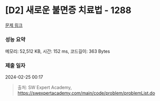 # [D2] 새로운 불면증 치료법 - 1288 

[문제 링크](https://swexpertacademy.com/main/code/problem/problemDetail.do?contestProbId=AV18_yw6I9MCFAZN) 

### 성능 요약

메모리: 52,512 KB, 시간: 152 ms, 코드길이: 363 Bytes

### 제출 일자

2024-02-25 00:17



> 출처: SW Expert Academy, https://swexpertacademy.com/main/code/problem/problemList.do